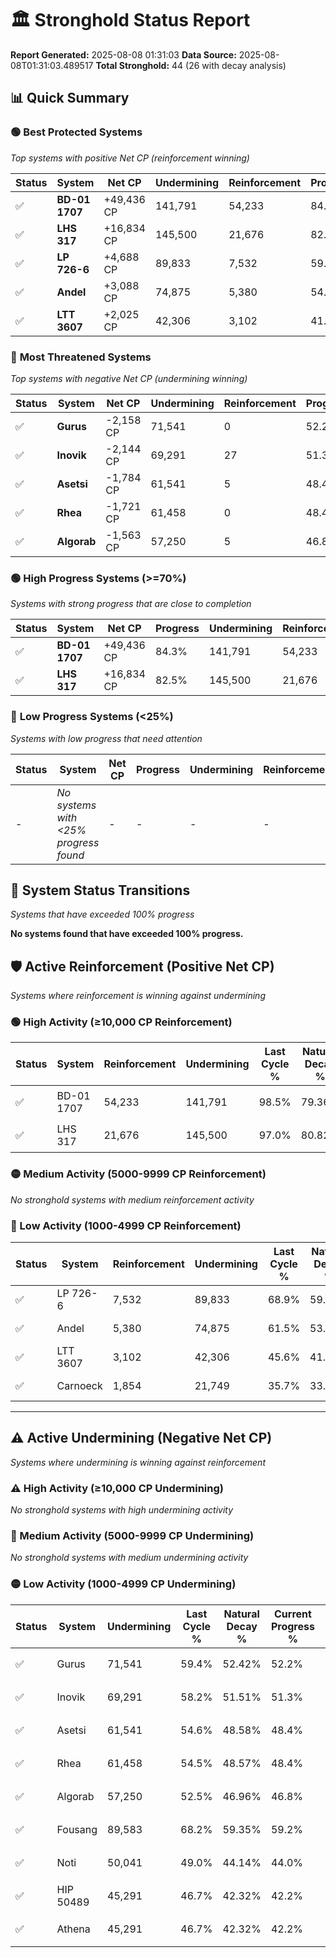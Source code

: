 # 🏛️ Stronghold Status Report

**Report Generated:** 2025-08-08 01:31:03
**Data Source:** 2025-08-08T01:31:03.489517
**Total Stronghold:** 44 (26 with decay analysis)

## 📊 Quick Summary

### 🟢 **Best Protected Systems**
*Top systems with positive Net CP (reinforcement winning)*

| Status | System | Net CP | Undermining | Reinforcement | Progress |
|--------|--------|--------|-------------|---------------|----------|
| ✅ | **BD-01 1707** | +49,436 CP | 141,791 | 54,233 | 84.3% |
| ✅ | **LHS 317** | +16,834 CP | 145,500 | 21,676 | 82.5% |
| ✅ | **LP 726-6** | +4,688 CP | 89,833 | 7,532 | 59.9% |
| ✅ | **Andel** | +3,088 CP | 74,875 | 5,380 | 54.0% |
| ✅ | **LTT 3607** | +2,025 CP | 42,306 | 3,102 | 41.4% |

### 🔴 **Most Threatened Systems**
*Top systems with negative Net CP (undermining winning)*

| Status | System | Net CP | Undermining | Reinforcement | Progress |
|--------|--------|--------|-------------|---------------|----------|
| ✅ | **Gurus** | -2,158 CP | 71,541 | 0 | 52.2% |
| ✅ | **Inovik** | -2,144 CP | 69,291 | 27 | 51.3% |
| ✅ | **Asetsi** | -1,784 CP | 61,541 | 5 | 48.4% |
| ✅ | **Rhea** | -1,721 CP | 61,458 | 0 | 48.4% |
| ✅ | **Algorab** | -1,563 CP | 57,250 | 5 | 46.8% |

### 🟢 **High Progress Systems (>=70%)**
*Systems with strong progress that are close to completion*

| Status | System | Net CP | Progress | Undermining | Reinforcement |
|--------|--------|--------|----------|-------------|---------------|
| ✅ | **BD-01 1707** | +49,436 CP | 84.3% | 141,791 | 54,233 |
| ✅ | **LHS 317** | +16,834 CP | 82.5% | 145,500 | 21,676 |

### 🔴 **Low Progress Systems (<25%)**
*Systems with low progress that need attention*

| Status | System | Net CP | Progress | Undermining | Reinforcement |
|--------|--------|--------|----------|-------------|---------------|
| - | *No systems with <25% progress found* | - | - | - | - |
## 🔄 System Status Transitions
*Systems that have exceeded 100% progress*

**No systems found that have exceeded 100% progress.**

## 🛡️ Active Reinforcement (Positive Net CP)
*Systems where reinforcement is winning against undermining*

### 🟢 High Activity (≥10,000 CP Reinforcement)

| Status | System | Reinforcement | Undermining | Last Cycle % | Natural Decay % | Current Progress % | Current CP | Net CP | Activity |
|--------|--------|---------------|-------------|--------------|-----------------|-------------------|------------|--------|----------|
| ✅ | BD-01 1707 | 54,233 | 141,791 | 98.5% | 79.36% | 84.3% | 843,000 | +49,436 | 🟢 High Reinforcement |
| ✅ | LHS 317 | 21,676 | 145,500 | 97.0% | 80.82% | 82.5% | 825,000 | +16,834 | 🟢 High Reinforcement |

### 🟡 Medium Activity (5000-9999 CP Reinforcement)

*No stronghold systems with medium reinforcement activity*

### 🔴 Low Activity (1000-4999 CP Reinforcement)

| Status | System | Reinforcement | Undermining | Last Cycle % | Natural Decay % | Current Progress % | Current CP | Net CP | Activity |
|--------|--------|---------------|-------------|--------------|-----------------|-------------------|------------|--------|----------|
| ✅ | LP 726-6 | 7,532 | 89,833 | 68.9% | 59.43% | 59.9% | 599,000 | +4,688 | 🔵 Low Reinforcement |
| ✅ | Andel | 5,380 | 74,875 | 61.5% | 53.69% | 54.0% | 540,000 | +3,088 | 🔵 Low Reinforcement |
| ✅ | LTT 3607 | 3,102 | 42,306 | 45.6% | 41.20% | 41.4% | 414,000 | +2,025 | 🔵 Low Reinforcement |
| ✅ | Carnoeck | 1,854 | 21,749 | 35.7% | 33.34% | 33.5% | 335,000 | +1,612 | 🔵 Low Reinforcement |


---

## ⚠️ Active Undermining (Negative Net CP)
*Systems where undermining is winning against reinforcement*

### ⚠️ High Activity (≥10,000 CP Undermining)

*No stronghold systems with high undermining activity*

### 🔶 Medium Activity (5000-9999 CP Undermining)

*No stronghold systems with medium undermining activity*

### 🟡 Low Activity (1000-4999 CP Undermining)

| Status | System | Undermining | Last Cycle % | Natural Decay % | Current Progress % | Reinforcement | Current CP | Net CP | Activity |
|--------|--------|-------------|--------------|-----------------|-------------------|---------------|------------|--------|----------|
| ✅ | Gurus | 71,541 | 59.4% | 52.42% | 52.2% | 0 | 522,000 | -2,158 | 🟡 Low Undermining |
| ✅ | Inovik | 69,291 | 58.2% | 51.51% | 51.3% | 27 | 513,000 | -2,144 | 🟡 Low Undermining |
| ✅ | Asetsi | 61,541 | 54.6% | 48.58% | 48.4% | 5 | 484,000 | -1,784 | 🟡 Low Undermining |
| ✅ | Rhea | 61,458 | 54.5% | 48.57% | 48.4% | 0 | 484,000 | -1,721 | 🟡 Low Undermining |
| ✅ | Algorab | 57,250 | 52.5% | 46.96% | 46.8% | 5 | 468,000 | -1,563 | 🟡 Low Undermining |
| ✅ | Fousang | 89,583 | 68.2% | 59.35% | 59.2% | 1,326 | 592,000 | -1,478 | 🟡 Low Undermining |
| ✅ | Noti | 50,041 | 49.0% | 44.14% | 44.0% | 10 | 440,000 | -1,414 | 🟡 Low Undermining |
| ✅ | HIP 50489 | 45,291 | 46.7% | 42.32% | 42.2% | 0 | 422,000 | -1,236 | 🟡 Low Undermining |
| ✅ | Athena | 45,291 | 46.7% | 42.32% | 42.2% | 1 | 422,000 | -1,235 | 🟡 Low Undermining |
